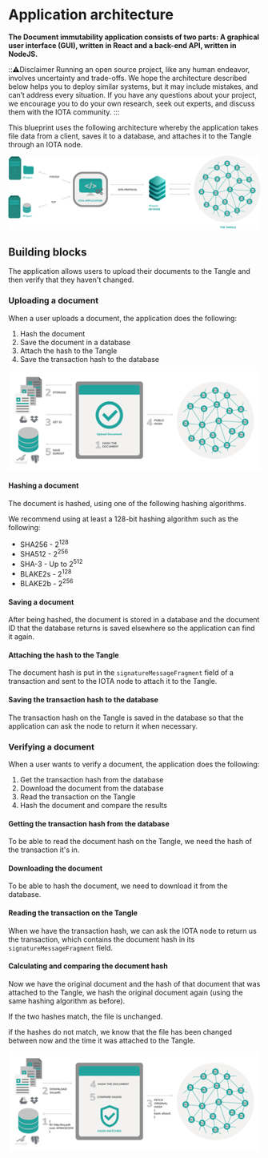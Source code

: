 # Application architecture

**The Document immutability application consists of two parts: A graphical user interface (GUI), written in React and a back-end API, written in NodeJS.**

:::warning:Disclaimer
Running an open source project, like any human endeavor, involves uncertainty and trade-offs. We hope the architecture described below helps you to deploy similar systems, but it may include mistakes, and can’t address every situation. If you have any questions about your project, we encourage you to do your own research, seek out experts, and discuss them with the IOTA community.
:::

This blueprint uses the following architecture whereby the application takes file data from a client, saves it to a database, and attaches it to the Tangle through an IOTA node.

![Document immutability architecture](../images/document-immutability-architecture.png)

## Building blocks

The application allows users to upload their documents to the Tangle and then verify that they haven't changed.

### Uploading a document

When a user uploads a document, the application does the following:

1. Hash the document
2. Save the document in a database
3. Attach the hash to the Tangle
4. Save the transaction hash to the database

![Document hashing](../images/document-immutability-hashing.png)

#### Hashing a document

The document is hashed, using one of the following hashing algorithms.

We recommend using at least a 128-bit hashing algorithm such as the following:

- SHA256 - 2<sup>128</sup>
- SHA512 - 2<sup>256</sup>
- SHA-3	- Up to 2<sup>512</sup>
- BLAKE2s - 2<sup>128</sup>
- BLAKE2b - 2<sup>256</sup>

#### Saving a document

After being hashed, the document is stored in a database and the document ID that the database returns is saved elsewhere so the application can find it again.

#### Attaching the hash to the Tangle

The document hash is put in the `signatureMessageFragment` field of a transaction and sent to the IOTA node to attach it to the Tangle.

#### Saving the transaction hash to the database

The transaction hash on the Tangle is saved in the database so that the application can ask the node to return it when necessary.

### Verifying a document

When a user wants to verify a document, the application does the following:

1. Get the transaction hash from the database
2. Download the document from the database
3. Read the transaction on the Tangle
4. Hash the document and compare the results

#### Getting the transaction hash from the database

To be able to read the document hash on the Tangle, we need the hash of the transaction it's in.

#### Downloading the document

To be able to hash the document, we need to download it from the database.

#### Reading the transaction on the Tangle

When we have the transaction hash, we can ask the IOTA node to return us the transaction, which contains the document hash in its `signatureMessageFragment` field.

#### Calculating and comparing the document hash

Now we have the original document and the hash of that document that was attached to the Tangle, we hash the original document again (using the same hashing algorithm as before).

If the two hashes match, the file is unchanged.

if the hashes do not match, we know that the file has been changed between now and the time it was attached to the Tangle.

![Document hashing](../images/document-immutability-verification2.png)



